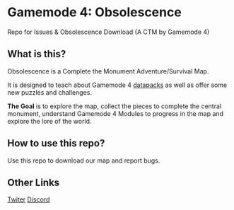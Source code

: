 # Gamemode 4: Obsolescence
Repo for Issues &amp; Obsolescence Download (A CTM by Gamemode 4)

## What is this?
Obsolescence is a Complete the Monument Adventure/Survival Map.

It is designed to teach about Gamemode 4 [datapacks](https://gm4.co/modules) as well as offer some new puzzles and challenges.

**The Goal** is to explore the map, collect the pieces to complete the central monument, understand Gamemode 4 Modules to progress in the map and explore the lore of the world.

## How to use this repo?
Use this repo to download our map and report bugs.

## Other Links
[Twiter](https://twitter.com/GM4Official)
[Discord](https://gm4.co/discord)
